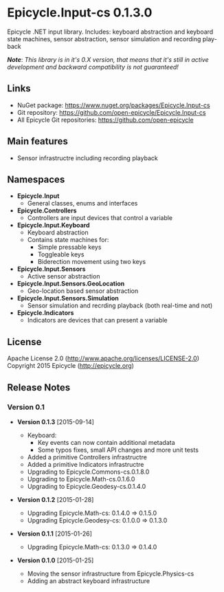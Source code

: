 # Epicycle.Input-cs 0.1.3.0
Epicycle .NET input library. Includes: keyboard abstraction and keyboard state machines, sensor abstraction, sensor simulation and recording play-back

***Note***: *This library is in it's 0.X version, that means that it's still in active development and backward compatibility is not guaranteed!*

## Links
* NuGet package: https://www.nuget.org/packages/Epicycle.Input-cs
* Git repository: https://github.com/open-epicycle/Epicycle.Input-cs
* All Epicycle Git repositories: https://github.com/open-epicycle

## Main features
* Sensor infrastructre including recording playback

## Namespaces
* **Epicycle.Input**
  * General classes, enums and interfaces
* **Epicycle.Controllers**
  * Controllers are input devices that control a variable
* **Epicycle.Input.Keyboard**
  * Keyboard abstraction
  * Contains state machines for:
    * Simple pressable keys
    * Toggleable keys
    * Biderection movement using two keys
* **Epicycle.Input.Sensors**
  * Active sensor abstraction
* **Epicycle.Input.Sensors.GeoLocation**
  * Geo-location based sensor abstraction
* **Epicycle.Input.Sensors.Simulation**
  * Sensor simulation and recrding playback (both real-time and not)
* **Epicycle.Indicators**
  * Indicators are devices that can present a variable

## License
Apache License 2.0 (http://www.apache.org/licenses/LICENSE-2.0)
Copyright 2015 Epicycle (http://epicycle.org)

## Release Notes
### Version 0.1 

* **Version 0.1.3** [2015-09-14]
  * Keyboard:
    * Key events can now contain additional metadata
    * Some typos fixes, small API changes and more unit tests
  * Added a primitive Controllers infrastructre
  * Added a primitive Indicators infrastructre
  * Upgrading to Epicycle.Commons-cs.0.1.8.0
  * Upgrading to Epicycle.Math-cs.0.1.6.0
  * Upgrading to Epicycle.Geodesy-cs.0.1.4.0
 
* **Version 0.1.2** [2015-01-28]
  * Upgrading Epicycle.Math-cs: 0.1.4.0 => 0.1.5.0
  * Upgrading Epicycle.Geodesy-cs: 0.1.0.0 => 0.1.3.0

* **Version 0.1.1** [2015-01-26]
  * Upgrading Epicycle.Math-cs: 0.1.3.0 => 0.1.4.0

* **Version 0.1.0** [2015-01-25]
  * Moving the sensor infrastructure from Epicycle.Physics-cs
  * Adding an abstract keyboard infrastructure